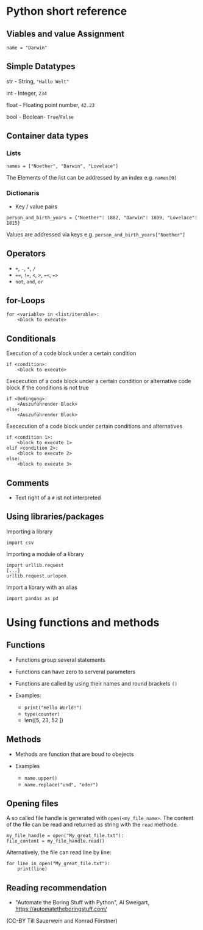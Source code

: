 # Python short reference 

## Viables and value Assignment

```
name = "Darwin"
``` 

## Simple Datatypes

str - String, `"Hallo Welt"`

int - Integer, `234`

float - Floating point number, `42.23`

bool - Boolean- `True`/`False`

## Container data types

### Lists

```
names = ["Noether", "Darwin", "Lovelace"]
``` 

The Elements of the list can be addressed by an index e.g. `names[0]`

### Dictionaris

- Key / value pairs

```
person_and_birth_years = {"Noether": 1882, "Darwin": 1809, "Lovelace": 1815}
```

Values are addressed via keys e.g. `person_and_birth_years["Noether"]`

## Operators

- `+`, `-`, `*`, `/`
- `==`, `!=`, `<`, `>`, `=<`, `=>`
- `not`, `and`, `or`

## for-Loops

``` 
for <variable> in <list/iterable>:
    <block to execute>
``` 

## Conditionals

Execution of a code block under a certain condition

``` 
if <condition>:
    <block to execute>
``` 

Exececution of a code block under a certain condition or alternative
code block if the conditions is not true

``` 
if <Bedingung>:
    <Auszuführender Block>
else:
    <Auszuführender Block>
``` 

Exececution of a code block under certain conditions and alternatives

``` 
if <condition 1>:
    <block to execute 1>
elif <condition 2>:
    <block to execute 2>
else:
    <block to execute 3>
``` 

## Comments

- Text right of a `#` ist not interpreted

## Using libraries/packages

Importing a library

``` 
import csv
```

Importing a module of a library

``` 
import urllib.request
[...]
urllib.request.urlopen

```

Import a library with an alias

``` 
import pandas as pd
``` 

# Using functions and methods

## Functions

- Functions group several statements
- Functions can have zero to serveral parameters
- Functions are called by using their names and round brackets `()`

- Examples:
  - `print("Hello World!")`
  - `type(counter)`
  - len([5, 23, 52 ])

## Methods

- Methods are function that are boud to obejects

- Examples
  - `name.upper()`
  - `name.replace("und", "oder")`

## Opening files

A so called file handle is generated with `open(<my_file_name>`. The
content of the file can be read and returned as string with the `read`
methode.

```
my_file_handle = open("My_great_file.txt"):
file_content = my_file_handle.read()
```

Alternatively, the file can read line by line:

```
for line in open("My_great_file.txt"):
    print(line)
```


## Reading recommendation

- "Automate the Boring Stuff with Python", Al Sweigart,
  https://automatetheboringstuff.com/

(CC-BY Till Sauerwein and Konrad Förstner)
